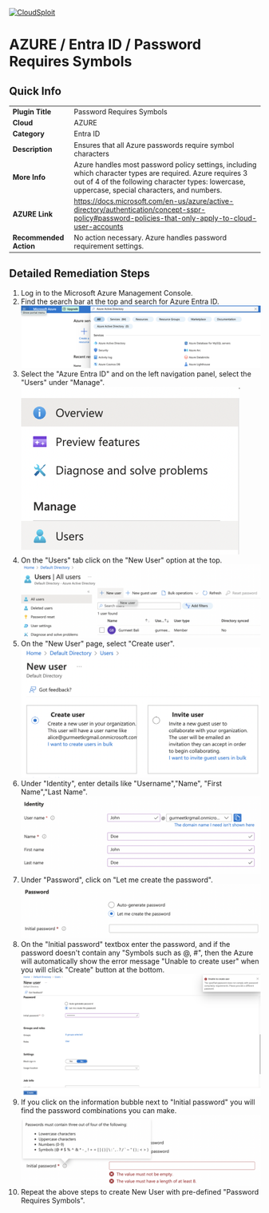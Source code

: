 [![CloudSploit](https://cloudsploit.com/img/logo-new-big-text-100.png "CloudSploit")](https://cloudsploit.com)

# AZURE / Entra ID / Password Requires Symbols

## Quick Info

| | |
|-|-|
| **Plugin Title** | Password Requires Symbols |
| **Cloud** | AZURE |
| **Category** | Entra ID |
| **Description** | Ensures that all Azure passwords require symbol characters |
| **More Info** | Azure handles most password policy settings, including which character types are required. Azure requires 3 out of 4 of the following character types: lowercase, uppercase, special characters, and numbers. |
| **AZURE Link** | https://docs.microsoft.com/en-us/azure/active-directory/authentication/concept-sspr-policy#password-policies-that-only-apply-to-cloud-user-accounts |
| **Recommended Action** | No action necessary. Azure handles password requirement settings. |

## Detailed Remediation Steps

1. Log in to the Microsoft Azure Management Console.
2. Find the search bar at the top and search for Azure Entra ID. </br> <img src="/resources/azure/entraid/password-requires-symbols/step2.png"/>
3.  Select the "Azure Entra ID" and on the left navigation panel, select the "Users" under "Manage".</br> <img src="/resources/azure/entraid/password-requires-symbols/step3.png"/>
4. On the "Users" tab click on the "New User" option at the top.</br> <img src="/resources/azure/entraid/password-requires-symbols/step4.png"/>
5. On the "New User" page, select "Create user".</br> <img src="/resources/azure/entraid/password-requires-symbols/step5.png"/>
6. Under "Identity", enter details like "Username","Name", "First Name","Last Name".</br> <img src="/resources/azure/entraid/password-requires-symbols/step6.png"/>
7. Under "Password", click on "Let me create the password". </br> <img src="/resources/azure/entraid/password-requires-symbols/step7.png"/>
8. On the "Initial password" textbox enter the password, and if the password doesn't contain any "Symbols such as @, #", then the Azure will automatically show the error message "Unable to create user" when you will click "Create" button at the bottom.</br> <img src="/resources/azure/entraid/password-requires-symbols/step8.png"/>
9. If you click on the information bubble next to "Initial password" you will find the password combinations you can make.</br> <img src="/resources/azure/entraid/password-requires-symbols/step9.png"/>
10. Repeat the above steps to create New User with pre-defined "Password Requires Symbols".</br>
